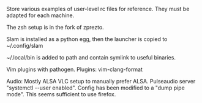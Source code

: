 Store various examples of user-level rc files for reference.
They must be adapted for each machine.

The zsh setup is in the fork of zprezto.

Slam is installed as a python egg, then the launcher is copied to ~/.config/slam

~/.local/bin is added to path and contain symlink to useful binaries.

Vim plugins with pathogen.
Plugins: vim-clang-format

Audio: Mostly ALSA
VLC setup to manually prefer ALSA.
Pulseaudio server "systemctl --user enabled".
Config has been modified to a "dump pipe mode".
This seems sufficient to use firefox.
